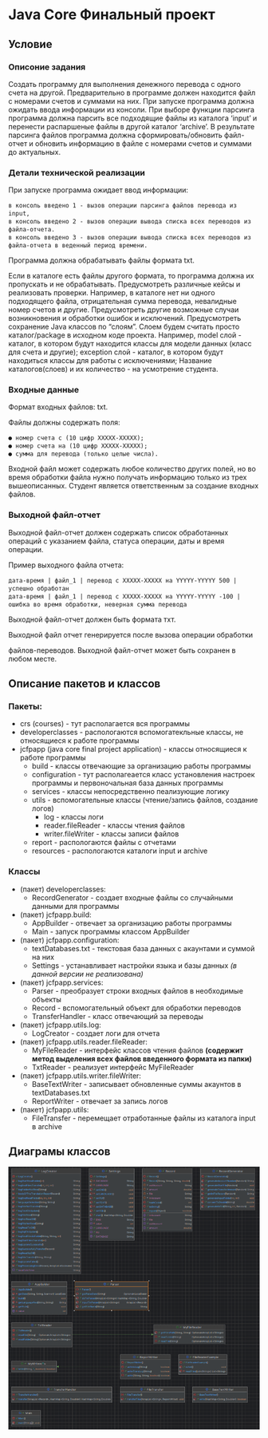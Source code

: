 # Java Core Финальный проект 
## Условие
### Описоние задания
Создать программу для выполнения денежного перевода с одного счета на другой.
Предварительно в программе должен находится файл с номерами счетов и суммами
на них. При запуске программа должна ожидать ввода информации из консоли.
При выборе функции парсинга программа должна парсить все подходящие файлы из
каталога ‘input’ и перенести распаршеные файлы в другой каталог ‘archive’. В
результате парсинга файлов программа должна сформировать/обновить файл-отчет и
обновить информацию в файле с номерами счетов и суммами до актуальных.
### Детали технической реализации
При запуске программа ожидает ввод информации:

    в консоль введено 1 - вызов операции парсинга файлов перевода из input,
    в консоль введено 2 - вызов операции вывода списка всех переводов из файла-отчета.
    в консоль введено 3 - вызов операции вывода списка всех переводов из файла-отчета в веденный период времени.

Программа должна обрабатывать файлы формата txt.

Если в каталоге есть файлы другого формата, то программа должна их пропускать и не
обрабатывать. Предусмотреть различные кейсы и реализовать проверки.
Например, в каталоге нет ни одного подходящего файла, отрицательная сумма
перевода, невалидные номер счетов и другие. Предусмотреть другие возможные
случаи возникновения и обработки ошибок и исключений. Предусмотреть сохранение
Java классов по “слоям”. Слоем будем считать просто каталог/package в исходном
коде проекта. Например, model слой - каталог, в котором будут находится классы для
модели данных (класс для счета и другие); exception слой - каталог, в котором будут
находиться классы для работы с исключениями; Название каталогов(слоев) и их
количество - на усмотрение студента.
### Входные данные
Формат входных файлов: txt.

Файлы должны содержать поля:

    ● номер счета с (10 цифр ХХХХХ-ХХХХХ);
    ● номер счета на (10 цифр ХХХХХ-ХХХХХ);
    ● сумма для перевода (только целые числа).
Входной файл может содержать любое количество других полей, но во время
обработки файла нужно получать информацию только из трех вышеописанных.
Студент является ответственным за создание входных файлов.

### Выходной файл-отчет
Выходной файл-отчет должен содержать список обработанных операций с указанием
файла, статуса операции, даты и время операции.

Пример выходного файла отчета:

    дата-время | файл_1 | перевод с XXXXX-XXXXX на YYYYY-YYYYY 500 | успешно обработан
    дата-время | файл_1 | перевод с XXXXX-XXXXX на YYYYY-YYYYY -100 | ошибка во время обработки, неверная сумма перевода
    
Выходной файл-отчет должен быть формата тхт.

Выходной файл отчет генерируется после вызова операции обработки

файлов-переводов. Выходной файл-отчет может быть сохранен в любом месте.

## Описание пакетов и классов
### Пакеты:
- crs (courses) - тут располагается вся программы
- developerclasses - распологаются вспомогатекльные классы, не относящиеся к работе программы
- jcfpapp (java core final project application) - классы относящиеся к работе программы
    - build - классы отвечающие за организацию работы программы
    - configuration - тут располагеается класс установления настроек программы и первоночальная база данных программы
    - services - классы непосредственно пеализующие логику
    - utils - вспомогательные классы (чтение/запись файлов, создание логов)
        - log - классы логи
        - reader.fileReader - классы чтения файлов
        - writer.fileWriter - классы записи файлов
    - report - распологаются файлы с отчетами
    - resources - распологаются каталоги input и archive
### Классы
- (пакет) developerclasses:
    - RecordGenerator - создает входные файлы со случайными данными для программы
- (пакет) jcfpapp.build:
    - AppBuilder - отвечает за организацию работы программы
    - Main - запуск программы классом AppBuilder
- (пакет) jcfpapp.configuration:
    - textDatabases.txt - текстовая база данных с акаунтами и суммой на них
    - Settings - устанавливает настройки языка и базы данных *(в данной версии не реализована)*
- (пакет) jcfpapp.services:
    - Parser - преобразует строки входных файлов в необходимые объекты
    - Record - вспомогательный объект для обработки переводов 
    - TransferHandler - класс отвечающий за переводы
- (пакет) jcfpapp.utils.log:
    - LogCreator - создает логи для отчета  
- (пакет) jcfpapp.utils.reader.fileReader:
    - MyFileReader - интерфейс классов чтения файлов **(содержит метод выделения всех файлов введенного формата из папки)**
    - TxtReader - реализует интерфейс MyFileReader
- (пакет) jcfpapp.utils.writer.fileWriter:
    - BaseTextWriter - записывает обновленные суммы акаунтов в textDatabases.txt
    - ReportWriter - отвечает за запись логов
- (пакет) jcfpapp.utils:
    - FileTransfer - перемещает отработанные файлы из каталога input в archive
## Диаграмы классов
![](2024-06-11_22-56-17.png)

